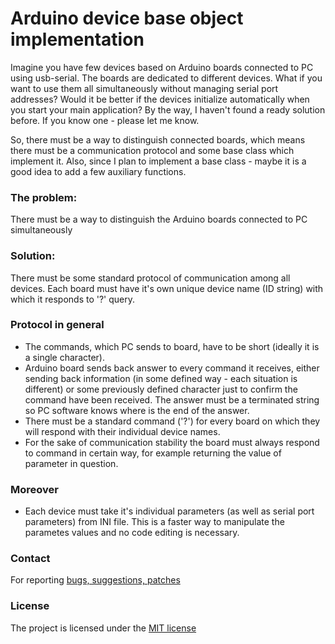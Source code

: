 # Arduino device base object implementation

Imagine you have few devices based on Arduino boards connected to PC using usb-serial. The boards are dedicated to different devices. What if you want to use them all simultaneously without managing serial port addresses? Would it be better if the devices initialize automatically when you start your main application? By the way, I haven't found a ready solution before. If you know one - please let me know.

So, there must be a way to distinguish connected boards, which means there must be a communication protocol and some base class which implement it. Also, since I plan to implement a base class - maybe it is a good idea to add a few auxiliary functions.

### The problem:
There must be a way to distinguish the Arduino boards connected to PC simultaneously

### Solution:
There must be some standard protocol of communication among all devices. Each board must have it's own unique device name (ID string) with which it responds to '?' query.

### Protocol in general
* The commands, which PC sends to board, have to be short (ideally it is a single character).
* Arduino board sends back answer to every command it receives, either sending back information (in some defined way - each situation is different) or some previously defined character just to confirm the command have been received. The answer must be a terminated string so PC software knows where is the end of the answer.
* There must be a standard command ('?') for every board on which they will respond with their individual device names.
* For the sake of communication stability the board must always respond to command in certain way, for example returning the value of parameter in question.

### Moreover
* Each device must take it's individual parameters (as well as serial port parameters) from INI file. This is a faster way to manipulate the parametes values and no code editing is necessary.

### Contact
For reporting [bugs, suggestions, patches](https://github.com/serhiykobyakov/Arduino_device_FPC/issues)

### License
The project is licensed under the [MIT license](https://github.com/serhiykobyakov/Arduino_device_FPC/blob/main/LICENSE)
